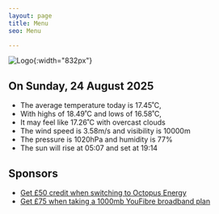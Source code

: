 ```yaml
---
layout: page
title: Menu
seo: Menu

---
```


![Logo](/images/logo.jpg){:width="832px"}

<!-- weather_marker starts -->
## On Sunday, 24 August 2025

- The average temperature today is 17.45˚C,
- With highs of 18.49˚C and lows of 16.58˚C,
- It may feel like 17.26˚C with overcast clouds
- The wind speed is 3.58m/s and visibility is 10000m
- The pressure is 1020hPa and humidity is 77%
- The sun will rise at 05:07 and set at 19:14

<!-- weather_marker ends -->

## Sponsors

- [Get £50 credit when switching to Octopus Energy](https://bit.ly/3oD1nnS)
- [Get £75 when taking a 1000mb YouFibre broadband plan](https://aklam.io/91zWhU?)
